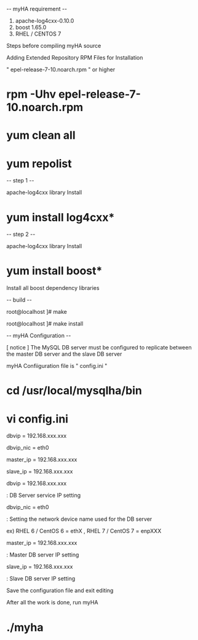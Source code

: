 -- myHA requirement --

 1. apache-log4cxx-0.10.0
 2. boost 1.65.0
 3. RHEL / CENTOS 7

Steps before compiling myHA source

Adding Extended Repository RPM Files for Installation

" epel-release-7-10.noarch.rpm " or higher

# rpm -Uhv epel-release-7-10.noarch.rpm
# yum clean all
# yum repolist

-- step 1 --

apache-log4cxx library Install

# yum install log4cxx*

-- step 2 --

apache-log4cxx library Install

# yum install boost*

Install all boost dependency libraries


-- build --

root@localhost ]# make 

root@localhost ]# make install 

-- myHA Configuration --

[ notice ]
The MySQL DB server must be configured to replicate between the master DB server and the slave DB server


myHA Confiiguration file is " config.ini "

# cd /usr/local/mysqlha/bin

# vi config.ini

dbvip = 192.168.xxx.xxx

dbvip_nic = eth0

master_ip = 192.168.xxx.xxx

slave_ip = 192.168.xxx.xxx


dbvip = 192.168.xxx.xxx

: DB Server service IP setting

dbvip_nic = eth0

: Setting the network device name used for the DB server

ex) RHEL 6 / CentOS 6 = ethX , RHEL 7 / CentOS 7 = enpXXX

master_ip = 192.168.xxx.xxx

: Master DB server IP setting

slave_ip = 192.168.xxx.xxx

: Slave DB server IP setting


Save the configuration file and exit editing

After all the work is done, run myHA

# ./myha
